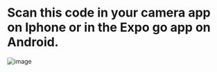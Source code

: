 <!-- # To start the backend server
### cd into server directory and enter 'npm run dev'
# To start the React Native app
### cd into the frontend/Spot-Me directory and enter 'npm start'. <br />
### With Expo Go downloaded on your phone, scan the QR code it gives you.
## IMPORTANT: in the 'frontend/Spot-Me' directory create a file called '.env' <br />
![image](https://user-images.githubusercontent.com/43146033/205471910-8bb94d8b-2126-4951-aec6-03edafbbafea.png) <br />
### Figure out what your IPv4 address is and enter those two lines into your .env file with your IPv4 address inserted into the urls. 
### Also, add the following to that same .env file:
### GOOGLE_CLIENT_ID=865006761383-og9l6n4v08gvo8g6gbg3lu82cs5tjomg.apps.googleusercontent.com
### FACEBOOK_APP_ID=5413088448810731
### PLACES_API_KEY=AIzaSyB1M3ackzKLCpXn8zvfNKfWXUI8JLO5_Ow -->
# Scan this code in your camera app on Iphone or in the Expo go app on Android.
  ![image](https://user-images.githubusercontent.com/43146033/208329997-8edd1a68-478a-4ca8-9277-de2976b7d84d.png)


